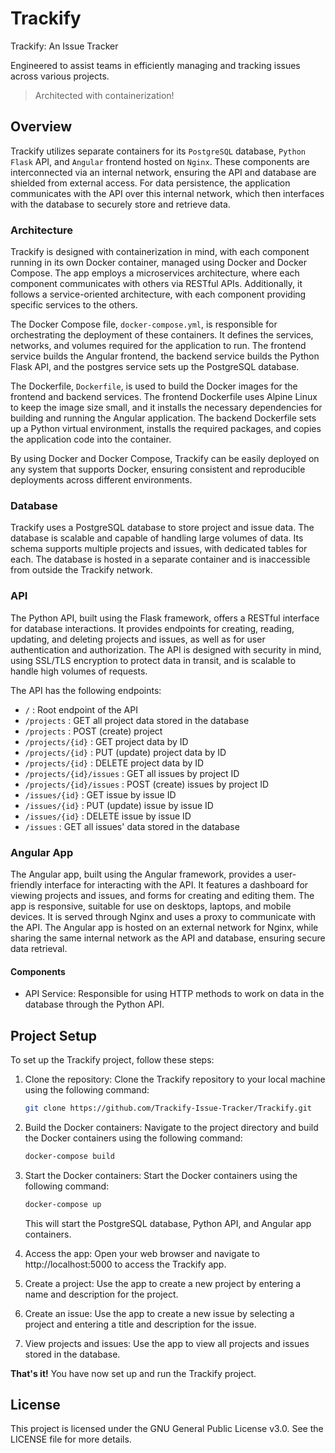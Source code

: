 # Trackify

Trackify: An Issue Tracker

Engineered to assist teams in efficiently managing and tracking issues across various projects.

> Architected with containerization!



## Overview

Trackify utilizes separate containers for its `PostgreSQL` database, `Python` `Flask` API, and `Angular` frontend hosted on `Nginx`. These components are interconnected via an internal network, ensuring the API and database are shielded from external access. For data persistence, the application communicates with the API over this internal network, which then interfaces with the database to securely store and retrieve data.

### Architecture

Trackify is designed with containerization in mind, with each component running in its own Docker container, managed using Docker and Docker Compose. The app employs a microservices architecture, where each component communicates with others via RESTful APIs. Additionally, it follows a service-oriented architecture, with each component providing specific services to the others.

The Docker Compose file, `docker-compose.yml`, is responsible for orchestrating the deployment of these containers. It defines the services, networks, and volumes required for the application to run. The frontend service builds the Angular frontend, the backend service builds the Python Flask API, and the postgres service sets up the PostgreSQL database.

The Dockerfile, `Dockerfile`, is used to build the Docker images for the frontend and backend services. The frontend Dockerfile uses Alpine Linux to keep the image size small, and it installs the necessary dependencies for building and running the Angular application. The backend Dockerfile sets up a Python virtual environment, installs the required packages, and copies the application code into the container.

By using Docker and Docker Compose, Trackify can be easily deployed on any system that supports Docker, ensuring consistent and reproducible deployments across different environments.

### Database

Trackify uses a PostgreSQL database to store project and issue data. The database is scalable and capable of handling large volumes of data. Its schema supports multiple projects and issues, with dedicated tables for each. The database is hosted in a separate container and is inaccessible from outside the Trackify network.

### API

The Python API, built using the Flask framework, offers a RESTful interface for database interactions. It provides endpoints for creating, reading, updating, and deleting projects and issues, as well as for user authentication and authorization. The API is designed with security in mind, using SSL/TLS encryption to protect data in transit, and is scalable to handle high volumes of requests.

The API has the following endpoints:

- `/` : Root endpoint of the API
- `/projects` : GET all project data stored in the database
- `/projects` : POST (create) project
- `/projects/{id}` : GET project data by ID
- `/projects/{id}` : PUT (update) project data by ID
- `/projects/{id}` : DELETE project data by ID
- `/projects/{id}/issues` : GET all issues by project ID
- `/projects/{id}/issues` : POST (create) issues by project ID
- `/issues/{id}` : GET issue by issue ID
- `/issues/{id}` : PUT (update) issue by issue ID
- `/issues/{id}` : DELETE issue by issue ID
- `/issues` : GET all issues' data stored in the database

### Angular App

The Angular app, built using the Angular framework, provides a user-friendly interface for interacting with the API. It features a dashboard for viewing projects and issues, and forms for creating and editing them. The app is responsive, suitable for use on desktops, laptops, and mobile devices. It is served through Nginx and uses a proxy to communicate with the API. The Angular app is hosted on an external network for Nginx, while sharing the same internal network as the API and database, ensuring secure data retrieval.

#### Components

- API Service: Responsible for using HTTP methods to work on data in the database through the Python API.

## Project Setup

To set up the Trackify project, follow these steps:

1. Clone the repository: Clone the Trackify repository to your local machine using the following command:

    ```bash
    git clone https://github.com/Trackify-Issue-Tracker/Trackify.git
    ```

2. Build the Docker containers: Navigate to the project directory and build the Docker containers using the following command:

    ```bash
    docker-compose build
    ```

3. Start the Docker containers: Start the Docker containers using the following command:

    ```bash
    docker-compose up
    ```
    
    This will start the PostgreSQL database, Python API, and Angular app containers.

4. Access the app: Open your web browser and navigate to http://localhost:5000 to access the Trackify app.

5. Create a project: Use the app to create a new project by entering a name and description for the project.

6. Create an issue: Use the app to create a new issue by selecting a project and entering a title and description for the issue.

7. View projects and issues: Use the app to view all projects and issues stored in the database.

**That's it!** You have now set up and run the Trackify project.

## License

This project is licensed under the GNU General Public License v3.0. See the LICENSE file for more details.
